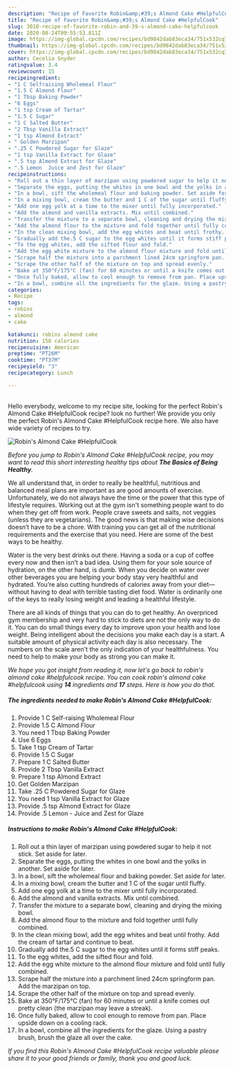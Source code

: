 ```yaml
---
description: "Recipe of Favorite Robin&amp;#39;s Almond Cake #HelpfulCook"
title: "Recipe of Favorite Robin&amp;#39;s Almond Cake #HelpfulCook"
slug: 3010-recipe-of-favorite-robin-and-39-s-almond-cake-helpfulcook
date: 2020-08-24T09:55:53.811Z
image: https://img-global.cpcdn.com/recipes/bd9842dab83eca34/751x532cq70/robins-almond-cake-helpfulcook-recipe-main-photo.jpg
thumbnail: https://img-global.cpcdn.com/recipes/bd9842dab83eca34/751x532cq70/robins-almond-cake-helpfulcook-recipe-main-photo.jpg
cover: https://img-global.cpcdn.com/recipes/bd9842dab83eca34/751x532cq70/robins-almond-cake-helpfulcook-recipe-main-photo.jpg
author: Cecelia Snyder
ratingvalue: 3.4
reviewcount: 15
recipeingredient:
- "1 C Selfraising Wholemeal Flour"
- "1.5 C Almond Flour"
- "1 Tbsp Baking Powder"
- "6 Eggs"
- "1 tsp Cream of Tartar"
- "1.5 C Sugar"
- "1 C Salted Butter"
- "2 Tbsp Vanilla Extract"
- "1 tsp Almond Extract"
- " Golden Marzipan"
- ".25 C Powdered Sugar for Glaze"
- "1 tsp Vanilla Extract for Glaze"
- ".5 tsp Almond Extract for Glaze"
- ".5 Lemon  Juice and Zest for Glaze"
recipeinstructions:
- "Roll out a thin layer of marzipan using powdered sugar to help it not stick. Set aside for later."
- "Separate the eggs, putting the whites in one bowl and the yolks in another. Set aside for later."
- "In a bowl, sift the wholemeal flour and baking powder. Set aside for later."
- "In a mixing bowl, cream the butter and 1 C of the sugar until fluffy."
- "Add one egg yolk at a time to the mixer until fully incorporated."
- "Add the almond and vanilla extracts. Mix until combined."
- "Transfer the mixture to a separate bowl, cleaning and drying the mixing bowl."
- "Add the almond flour to the mixture and fold together until fully combined."
- "In the clean mixing bowl, add the egg whites and beat until frothy. Add the cream of tartar and continue to beat."
- "Gradually add the.5 C sugar to the egg whites until it forms stiff peaks."
- "To the egg whites, add the sifted flour and fold."
- "Add the egg white mixture to the almond flour mixture and fold until fully combined."
- "Scrape half the mixture into a parchment lined 24cm springform pan. Add the marzipan on top."
- "Scrape the other half of the mixture on top and spread evenly."
- "Bake at 350°F/175°C (fan) for 60 minutes or until a knife comes out pretty clean (the marzipan may leave a streak)."
- "Once fully baked, allow to cool enough to remove from pan. Place upside down on a cooling rack."
- "In a bowl, combine all the ingredients for the glaze. Using a pastry brush, brush the glaze all over the cake."
categories:
- Recipe
tags:
- robins
- almond
- cake

katakunci: robins almond cake 
nutrition: 158 calories
recipecuisine: American
preptime: "PT26M"
cooktime: "PT37M"
recipeyield: "3"
recipecategory: Lunch

---
```

<br>
Hello everybody, welcome to my recipe site, looking for the perfect Robin&#39;s Almond Cake #HelpfulCook recipe? look no further! We provide you only the perfect Robin&#39;s Almond Cake #HelpfulCook recipe here. We also have wide variety of recipes to try.
<br>


![Robin&#39;s Almond Cake #HelpfulCook](https://img-global.cpcdn.com/recipes/bd9842dab83eca34/751x532cq70/robins-almond-cake-helpfulcook-recipe-main-photo.jpg)

<i>Before you jump to Robin&#39;s Almond Cake #HelpfulCook recipe, you may want to read this short interesting healthy tips about <strong>The Basics of Being Healthy</strong>.</i>

We all understand that, in order to really be healthful, nutritious and balanced meal plans are important as are good amounts of exercise. Unfortunately, we do not always have the time or the power that this type of lifestyle requires. Working out at the gym isn't something people want to do when they get off from work. People crave sweets and salts, not veggies (unless they are vegetarians). The good news is that making wise decisions doesn’t have to be a chore. With training you can get all of the nutritional requirements and the exercise that you need. Here are some of the best ways to be healthy.

Water is the very best drinks out there. Having a soda or a cup of coffee every now and then isn’t a bad idea. Using them for your sole source of hydration, on the other hand, is dumb. When you decide on water over other beverages you are helping your body stay very healthful and hydrated. You’re also cutting hundreds of calories away from your diet— without having to deal with terrible tasting diet food. Water is ordinarily one of the keys to really losing weight and leading a healthful lifestyle.

There are all kinds of things that you can do to get healthy. An overpriced gym membership and very hard to stick to diets are not the only way to do it. You can do small things every day to improve upon your health and lose weight. Being intelligent about the decisions you make each day is a start. A suitable amount of physical activity each day is also necessary. The numbers on the scale aren't the only indication of your healthfulness. You need to help to make your body as strong you can make it. 


<i>We hope you got insight from reading it, now let's go back to robin&#39;s almond cake #helpfulcook recipe. You can cook robin&#39;s almond cake #helpfulcook using <strong>14</strong> ingredients and <strong>17</strong> steps. Here is how you do that.
</i>

##### The ingredients needed to make Robin&#39;s Almond Cake #HelpfulCook:

1. Provide 1 C Self-raising Wholemeal Flour
1. Provide 1.5 C Almond Flour
1. You need 1 Tbsp Baking Powder
1. Use 6 Eggs
1. Take 1 tsp Cream of Tartar
1. Provide 1.5 C Sugar
1. Prepare 1 C Salted Butter
1. Provide 2 Tbsp Vanilla Extract
1. Prepare 1 tsp Almond Extract
1. Get  Golden Marzipan
1. Take .25 C Powdered Sugar for Glaze
1. You need 1 tsp Vanilla Extract for Glaze
1. Provide .5 tsp Almond Extract for Glaze
1. Provide .5 Lemon - Juice and Zest for Glaze


##### Instructions to make Robin&#39;s Almond Cake #HelpfulCook:

1. Roll out a thin layer of marzipan using powdered sugar to help it not stick. Set aside for later.
1. Separate the eggs, putting the whites in one bowl and the yolks in another. Set aside for later.
1. In a bowl, sift the wholemeal flour and baking powder. Set aside for later.
1. In a mixing bowl, cream the butter and 1 C of the sugar until fluffy.
1. Add one egg yolk at a time to the mixer until fully incorporated.
1. Add the almond and vanilla extracts. Mix until combined.
1. Transfer the mixture to a separate bowl, cleaning and drying the mixing bowl.
1. Add the almond flour to the mixture and fold together until fully combined.
1. In the clean mixing bowl, add the egg whites and beat until frothy. Add the cream of tartar and continue to beat.
1. Gradually add the.5 C sugar to the egg whites until it forms stiff peaks.
1. To the egg whites, add the sifted flour and fold.
1. Add the egg white mixture to the almond flour mixture and fold until fully combined.
1. Scrape half the mixture into a parchment lined 24cm springform pan. Add the marzipan on top.
1. Scrape the other half of the mixture on top and spread evenly.
1. Bake at 350°F/175°C (fan) for 60 minutes or until a knife comes out pretty clean (the marzipan may leave a streak).
1. Once fully baked, allow to cool enough to remove from pan. Place upside down on a cooling rack.
1. In a bowl, combine all the ingredients for the glaze. Using a pastry brush, brush the glaze all over the cake.


<i>If you find this Robin&#39;s Almond Cake #HelpfulCook recipe valuable please share it to your good friends or family, thank you and good luck.</i>
